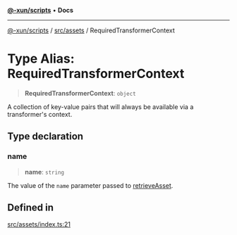 [**@-xun/scripts**](../../../README.md) • **Docs**

***

[@-xun/scripts](../../../README.md) / [src/assets](../README.md) / RequiredTransformerContext

# Type Alias: RequiredTransformerContext

> **RequiredTransformerContext**: `object`

A collection of key-value pairs that will always be available via a
transformer's context.

## Type declaration

### name

> **name**: `string`

The value of the `name` parameter passed to [retrieveAsset](../functions/retrieveAsset.md).

## Defined in

[src/assets/index.ts:21](https://github.com/Xunnamius/xscripts/blob/57333eb95500d47b37fb5be30901f27ce55d7211/src/assets/index.ts#L21)
